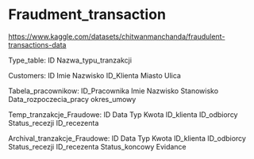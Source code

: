 # Fraudment_transaction
https://www.kaggle.com/datasets/chitwanmanchanda/fraudulent-transactions-data


Type_table:
ID
Nazwa_typu_tranzakcji

Customers:
ID
Imie 
Nazwisko
ID_Klienta
Miasto
Ulica

Tabela_pracownikow:
ID_Pracownika
Imie 
Nazwisko
Stanowisko
Data_rozpoczecia_pracy
okres_umowy

Temp_tranzakcje_Fraudowe:
ID
Data
Typ
Kwota
ID_klienta
ID_odbiorcy
Status_recezji
ID_recezenta

Archival_tranzakcje_Fraudowe:
ID
Data
Typ
Kwota
ID_klienta
ID_odbiorcy
Status_recezji
ID_recezenta
Status_koncowy
Evidance







